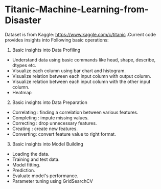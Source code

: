 # Titanic-Machine-Learning-from-Disaster
Dataset is from Kaggle: https://www.kaggle.com/c/titanic .Current code provides insights into Following basic operations:

1) Basic insights into Data Profiling
  - Understand data using basic commands like head, shape, describe, dtypes etc.
  - Visualize each column using bar chart and histogram.
  - Visualize relation between each input column with output column.
  - Visualize relation between each input column with the other input column.
  - Heatmap
  
2) Basic insights into Data Preparation
  - Correlating : finding a correlation between various features.
  - Completing : impute missing values.
  - Correcting : drop unnecessary features.  
  - Creating : create new features.
  - Converting: convert feature value to right format. 
  
3) Basic insights into Model Building
  - Loading the data.
  - Training and test data.
  - Model fitting.
  - Prediction.
  - Evaluate model's performance.
  - Parameter tuning using GridSearchCV
